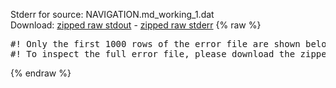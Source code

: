 Stderr for source:  NAVIGATION.md_working_1.dat   
Download: [zipped raw stdout](NAVIGATION.md_working_1.dat.plumed_master.stdout.txt.zip) - [zipped raw stderr](NAVIGATION.md_working_1.dat.plumed_master.stderr.txt.zip) 
{% raw %}
<pre>
#! Only the first 1000 rows of the error file are shown below
#! To inspect the full error file, please download the zipped raw stderr file above
</pre>
{% endraw %}
